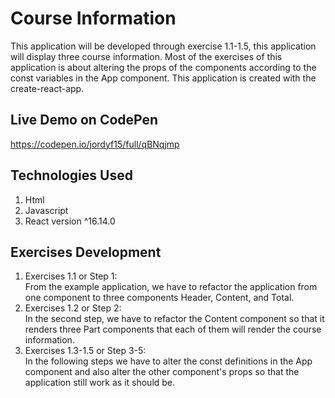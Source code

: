 # Course Information
This application will be developed through exercise 1.1-1.5, this application will display three course information. Most of the exercises of this application is about altering the props of the components according to the const variables in the App component. This application is created with the create-react-app.

## Live Demo on CodePen
https://codepen.io/jordyf15/full/qBNqjmp

## Technologies Used
1. Html
2. Javascript
3. React version ^16.14.0

## Exercises Development
1. Exercises 1.1 or Step 1:  
From the example application, we have to refactor the application from one component to three components Header, Content, and Total.
2. Exercises 1.2 or Step 2:  
In the second step, we have to refactor the Content component so that it renders three Part components that each of them will render the course information.
3. Exercises 1.3-1.5 or Step 3-5:  
In the following steps we have to alter the const definitions in the App component and also alter the other component's props so that the application still work as it should be.